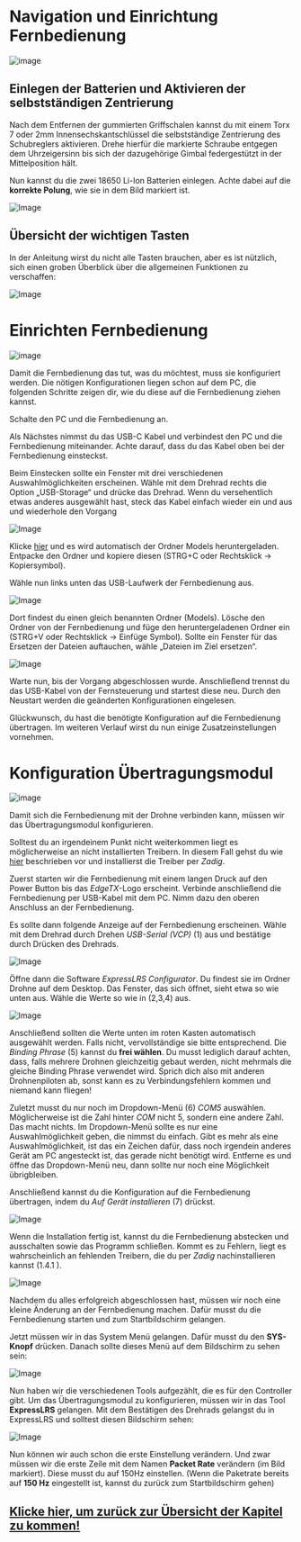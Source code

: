 # Navigation und Einrichtung Fernbedienung
![image](https://github.com/Rohde-Schwarz-Garage/.github/blob/main/ressources/graphics/2024_03_13_Trennbanner_GitHub_Grey_Transparent.png?raw=true)

## Einlegen der Batterien und Aktivieren der selbstständigen Zentrierung

Nach dem Entfernen der gummierten Griffschalen kannst du mit einem Torx 7 oder 2mm Innensechskantschlüssel die selbstständige Zentrierung des Schubreglers aktivieren. Drehe hierfür die markierte Schraube entgegen dem Uhrzeigersinn bis sich der dazugehörige Gimbal federgestützt in der Mittelposition hält.

Nun kannst du die zwei 18650 Li-Ion Batterien einlegen. Achte dabei auf die **korrekte Polung**, wie sie in dem Bild markiert ist.

![Image](/rsc/01_img/03_RemoteSetup/RemoteBatteries.png)


## Übersicht der wichtigen Tasten

In der Anleitung wirst du nicht alle Tasten brauchen, aber es ist nützlich, sich einen groben Überblick über die allgemeinen Funktionen zu verschaffen:

![Image](/rsc/01_img/03_RemoteSetup/RemoteManual.png)


# Einrichten Fernbedienung
![image](https://github.com/Rohde-Schwarz-Garage/.github/blob/main/ressources/graphics/2024_03_13_Trennbanner_GitHub_Grey_Transparent.png?raw=true)

Damit die Fernbedienung das tut, was du möchtest, muss sie konfiguriert werden. Die nötigen Konfigurationen liegen schon auf dem PC, die folgenden Schritte zeigen dir, wie du diese auf die Fernbedienung ziehen kannst.

Schalte den PC und die Fernbedienung an.

Als Nächstes nimmst du das USB-C Kabel und verbindest den PC und die Fernbedienung miteinander. Achte darauf, dass du das Kabel oben bei der Fernbedienung einsteckst.

Beim Einstecken sollte ein Fenster mit drei verschiedenen Auswahlmöglichkeiten erscheinen. Wähle mit dem Drehrad rechts die Option „USB-Storage“ und drücke das Drehrad. Wenn du versehentlich etwas anderes ausgewählt hast, steck das Kabel einfach wieder ein und aus und wiederhole den Vorgang

![Image](/rsc/01_img/03_RemoteSetup/RemoteUSB.png)

Klicke [hier](https://download-directory.github.io/?url=https%3A%2F%2Fgithub.com%2FRohde-Schwarz-Garage%2Fhw-it-mini-drohne%2Ftree%2Fmain%2Frsc%2F03_software%2F02_edgetx) und es wird automatisch der Ordner Models heruntergeladen.  Entpacke den Ordner und kopiere diesen (STRG+C oder Rechtsklick -> Kopiersymbol).

Wähle nun links unten das USB-Laufwerk der Fernbedienung aus.

![Image](/rsc/01_img/03_RemoteSetup/RemoteDrive.png)

Dort findest du einen gleich benannten Ordner (Models). Lösche den Ordner von der Fernbedienung und füge den heruntergeladenen Ordner ein (STRG+V oder Rechtsklick -> Einfüge Symbol). Sollte ein Fenster für das Ersetzen der Dateien auftauchen, wähle „Dateien im Ziel ersetzen“.

![Image](/rsc/01_img/03_RemoteSetup/RemoteReplace.png)

Warte nun, bis der Vorgang abgeschlossen wurde. Anschließend trennst du das USB-Kabel von der Fernsteuerung und startest diese neu. Durch den Neustart werden die geänderten Konfigurationen eingelesen.

Glückwunsch, du hast die benötigte Konfiguration auf die Fernbedienung übertragen. Im weiteren Verlauf wirst du nun einige Zusatzeinstellungen vornehmen.


# Konfiguration Übertragungsmodul
![image](https://github.com/Rohde-Schwarz-Garage/.github/blob/main/ressources/graphics/2024_03_13_Trennbanner_GitHub_Grey_Transparent.png?raw=true)

Damit sich die Fernbedienung mit der Drohne verbinden kann, müssen wir das Übertragungsmodul konfigurieren.

Solltest du an irgendeinem Punkt nicht weiterkommen liegt es möglicherweise an nicht installierten Treibern. In diesem Fall gehst du wie [hier](/docs/01_Materials.md#installation-zadig-usb-treiber) beschrieben vor und installierst die Treiber per *Zadig*.

Zuerst starten wir die Fernbedienung mit einem langen Druck auf den Power Button bis das *EdgeTX*-Logo erscheint. Verbinde anschließend die Fernbedienung per USB-Kabel mit dem PC. Nimm dazu den oberen Anschluss an der Fernbedienung.

Es sollte dann folgende Anzeige auf der Fernbedienung erscheinen. Wähle mit dem Drehrad durch Drehen *USB-Serial (VCP)* (1) aus und bestätige durch Drücken des Drehrads.

![Image](/rsc/01_img/03_RemoteSetup/RemoteUSBSerial.png)

Öffne dann die Software *ExpressLRS Configurator*. Du findest sie im Ordner Drohne auf dem Desktop.
Das Fenster, das sich öffnet, sieht etwa so wie unten aus. Wähle die Werte so wie in (2,3,4) aus.

![Image](/rsc/01_img/03_RemoteSetup/RemoteExpressLRSConfigurator1.png)

Anschließend sollten die Werte unten im roten Kasten automatisch ausgewählt werden. Falls nicht, vervollständige sie bitte entsprechend. Die *Binding Phrase* (5) kannst du **frei wählen**. Du musst lediglich darauf achten, dass, falls mehrere Drohnen gleichzeitig gebaut werden, nicht mehrmals die gleiche Binding Phrase verwendet wird. Sprich dich also mit anderen Drohnenpiloten ab, sonst kann es zu Verbindungsfehlern kommen und niemand kann fliegen!

Zuletzt musst du nur noch im Dropdown-Menü (6) *COM5* auswählen. Möglicherweise ist die Zahl hinter *COM* nicht 5, sondern eine andere Zahl. Das macht nichts. Im Dropdown-Menü sollte es nur eine Auswahlmöglichkeit geben, die nimmst du einfach. Gibt es mehr als eine Auswahlmöglichkeit, ist das ein Zeichen dafür, dass noch irgendein anderes Gerät am PC angesteckt ist, das gerade nicht benötigt wird. Entferne es und öffne das Dropdown-Menü neu, dann sollte nur noch eine Möglichkeit übrigbleiben.

Anschließend kannst du die Konfiguration auf die Fernbedienung übertragen, indem du *Auf Gerät installieren* (7) drückst.

![Image](/rsc/01_img/03_RemoteSetup/RemoteExpressLRSConfigurator2.png)

Wenn die Installation fertig ist, kannst du die Fernbedienung abstecken und ausschalten sowie das Programm schließen. Kommt es zu Fehlern, liegt es wahrscheinlich an fehlenden Treibern, die du per *Zadig* nachinstallieren kannst (1.4.1 ).

![Image](/rsc/01_img/03_RemoteSetup/RemoteStartPage.png)

Nachdem du alles erfolgreich abgeschlossen hast, müssen wir noch eine kleine Änderung an der Fernbedienung machen. Dafür musst du die Fernbedienung starten und zum Startbildschirm gelangen.

Jetzt müssen wir in das System Menü gelangen. Dafür musst du den **SYS-Knopf** drücken. Danach sollte dieses Menü auf dem Bildschirm zu sehen sein: 

![Image](/rsc/01_img/03_RemoteSetup/RemoteToolsPage.png)

Nun haben wir die verschiedenen Tools aufgezählt, die es für den Controller gibt. Um das Übertragungsmodul zu konfigurieren, müssen wir in das Tool **ExpressLRS** gelangen. Mit dem Bestätigen des Drehrads gelangst du in ExpressLRS und solltest diesen Bildschirm sehen:

![Image](/rsc/01_img/03_RemoteSetup/RemoteLuaScript.png)

Nun können wir auch schon die erste Einstellung verändern. Und zwar müssen wir die erste Zeile mit dem Namen **Packet Rate** verändern (im Bild markiert). Diese musst du auf 150Hz einstellen. (Wenn die Paketrate bereits auf **150 Hz** eingestellt ist, kannst du zurück zum Startbildschirm gehen)


## [Klicke hier, um zurück zur Übersicht der Kapitel zu kommen!](/README.md#kapitel)